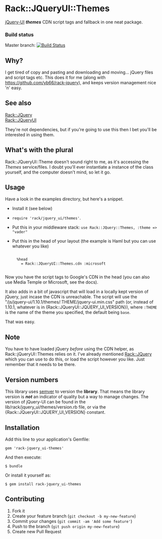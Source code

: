 # Rack::JQueryUI::Themes #

[jQuery-UI](http://jqueryui.com/) ***themes*** CDN script tags and fallback in one neat package.

### Build status ###

Master branch:
[![Build Status](https://travis-ci.org/yb66/rack-jquery_ui-themes.png?branch=master)](https://travis-ci.org/yb66/rack-jquery_ui-themes)

## Why? ##

I get tired of copy and pasting and downloading and moving… jQuery files and script tags etc. This does it for me (along with https://github.com/yb66/rack-jquery), and keeps version management nice 'n' easy.

## See also ##

[Rack::JQuery](https://github.com/yb66/rack-jquery)  
[Rack::JQueryUI](https://github.com/yb66/rack-jquery_ui)

They're not dependencies, but if you're going to use this then I bet you'll be interested in using them.

## What's with the plural ###

Rack::JQueryUI::Theme doesn't sound right to me, as it's accessing the _Themes_ service/files. I doubt you'll ever instantiate a instance of the class yourself, and the computer doesn't mind, so let it go.

## Usage ##

Have a look in the examples directory, but here's a snippet.

* Install it (see below)
* `require 'rack/jquery_ui/themes'`.
* Put this in your middleware stack: `use Rack::JQuery::Themes, :theme => "vader"`
* Put this in the head of your layout (the example is Haml but you can use whatever you like)

    <pre><code>
    %head
      = Rack::JQueryUI::Themes.cdn :microsoft
    </code></pre>

Now you have the script tags to Google's CDN in the head (you can also use Media Temple or Microsoft, see the docs).

It also adds in a bit of javascript that will load in a locally kept version of jQuery, just incase the CDN is unreachable. The script will use the "/js/jquery-ui/1.10.1/themes/:THEME/jquery-ui.min.css" path (or, instead of 1.10.1, whatever is in {Rack::JQueryUI::JQUERY_UI_VERSION}), where `:THEME` is the name of the theme you specified, the default being `base`.

That was easy.

## Note ##

You have to have loaded jQuery _before_ using the CDN helper, as Rack::jQueryUI::Themes relies on it. I've already mentioned [Rack::JQuery](https://github.com/yb66/rack-jquery) which you can use to do this, or load the script however you like. Just remember that it needs to be there.

## Version numbers ##

This library uses [semver](http://semver.org/) to version the **library**. That means the library version is ***not*** an indicator of quality but a way to manage changes. The version of jQuery-UI can be found in the lib/rack/jquery_ui/themes/version.rb file, or via the {Rack::JQueryUI::JQUERY_UI_VERSION} constant.

## Installation

Add this line to your application's Gemfile:

    gem 'rack-jquery_ui-themes'

And then execute:

    $ bundle

Or install it yourself as:

    $ gem install rack-jquery_ui-themes

## Contributing

1. Fork it
2. Create your feature branch (`git checkout -b my-new-feature`)
3. Commit your changes (`git commit -am 'Add some feature'`)
4. Push to the branch (`git push origin my-new-feature`)
5. Create new Pull Request
